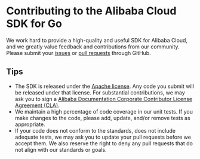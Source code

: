 # Contributing to the Alibaba Cloud SDK for Go

We work hard to provide a high-quality and useful SDK for Alibaba Cloud, and we greatly value feedback and contributions from our community. Please submit your [issues][issues] or [pull requests][pull-requests] through GitHub.

## Tips

- The SDK is released under the [Apache license][license]. Any code you submit will be released under that license. For substantial contributions, we may ask you to sign a [Alibaba Documentation Corporate Contributor License Agreement (CLA)][cla].
- We maintain a high percentage of code coverage in our unit tests. If you make changes to the code, please add, update, and/or remove tests as appropriate.
- If your code does not conform to the standards, does not include adequate tests, we may ask you to update your pull requests before we accept them. We also reserve the right to deny any pull requests that do not align with our standards or goals.


[issues]: https://github.com/misty/alibaba-cloud-sdk-go/issues
[pull-requests]: https://github.com/misty/alibaba-cloud-sdk-go/pulls
[license]: http://www.apache.org/licenses/LICENSE-2.0
[cla]: https://alibaba-cla-2018.oss-cn-beijing.aliyuncs.com/Alibaba_Documentation_Open_Source_Corporate_CLA.pdf
